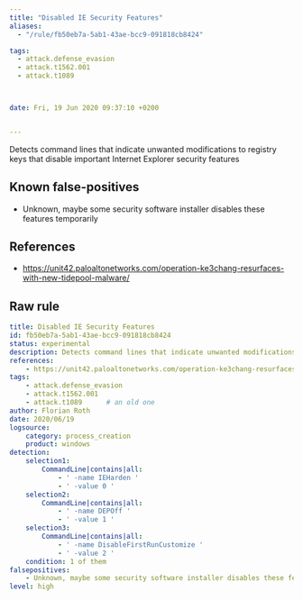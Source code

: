 ```yaml
---
title: "Disabled IE Security Features"
aliases:
  - "/rule/fb50eb7a-5ab1-43ae-bcc9-091818cb8424"

tags:
  - attack.defense_evasion
  - attack.t1562.001
  - attack.t1089



date: Fri, 19 Jun 2020 09:37:10 +0200


---
```


Detects command lines that indicate unwanted modifications to registry keys that disable important Internet Explorer security features

<!--more-->


## Known false-positives

* Unknown, maybe some security software installer disables these features temporarily



## References

* https://unit42.paloaltonetworks.com/operation-ke3chang-resurfaces-with-new-tidepool-malware/


## Raw rule
```yaml
title: Disabled IE Security Features
id: fb50eb7a-5ab1-43ae-bcc9-091818cb8424
status: experimental
description: Detects command lines that indicate unwanted modifications to registry keys that disable important Internet Explorer security features
references:
    - https://unit42.paloaltonetworks.com/operation-ke3chang-resurfaces-with-new-tidepool-malware/
tags:
    - attack.defense_evasion
    - attack.t1562.001
    - attack.t1089      # an old one
author: Florian Roth 
date: 2020/06/19
logsource:
    category: process_creation
    product: windows
detection:
    selection1:
        CommandLine|contains|all:
            - ' -name IEHarden '
            - ' -value 0 '        
    selection2:
        CommandLine|contains|all:
            - ' -name DEPOff '
            - ' -value 1 '
    selection3:
        CommandLine|contains|all:
            - ' -name DisableFirstRunCustomize '
            - ' -value 2 '
    condition: 1 of them
falsepositives:
    - Unknown, maybe some security software installer disables these features temporarily
level: high

```
